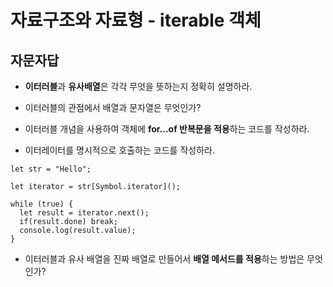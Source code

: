 # 자료구조와 자료형 - iterable 객체

## 자문자답
* **이터러블**과 **유사배열**은 각각 무엇을 뜻하는지 정확히 설명하라.
<!-- 이터러블이란 for...in 반복문을 사용할 수 있도록 Symbol.iterator 메서드를 구현한 객체를 말한다. 유사배열은 인덱스 및 length프로퍼티를 가진 객체를 말한다. -->
* 이터러블의 관점에서 배열과 문자열은 무엇인가?
<!-- 내장 이터러블이다. -->
* 이터러블 개념을 사용하여 객체에 **for...of 반복문을 적용**하는 코드를 작성하라.
<!-- Symbol.iterator 메서드를 구현하여 이터레이터(next메서드가 있는 객체)를 반환하도록 한다. -->
* 이터레이터를 명시적으로 호출하는 코드를 작성하라.
```
let str = "Hello";

let iterator = str[Symbol.iterator]();

while (true) {
  let result = iterator.next();
  if(result.done) break;
  console.log(result.value);
}
```
* 이터러블과 유사 배열을 진짜 배열로 만들어서 **배열 메서드를 적용**하는 방법은 무엇인가?
<!-- Array.from(이터러블 or 유사 배열) -->
